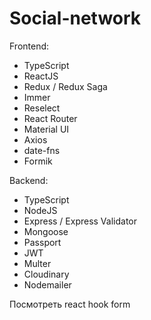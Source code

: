# Social-network

Frontend:

- TypeScript
- ReactJS
- Redux / Redux Saga
- Immer
- Reselect
- React Router
- Material UI
- Axios
- date-fns
- Formik

Backend:

- TypeScript
- NodeJS
- Express / Express Validator
- Mongoose
- Passport
- JWT
- Multer
- Cloudinary
- Nodemailer

Посмотреть react hook form
